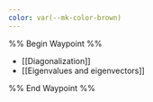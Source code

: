 ```yaml
---
color: var(--mk-color-brown)
---
```

%% Begin Waypoint %%
- [[Diagonalization]]
- [[Eigenvalues and eigenvectors]]

%% End Waypoint %%
